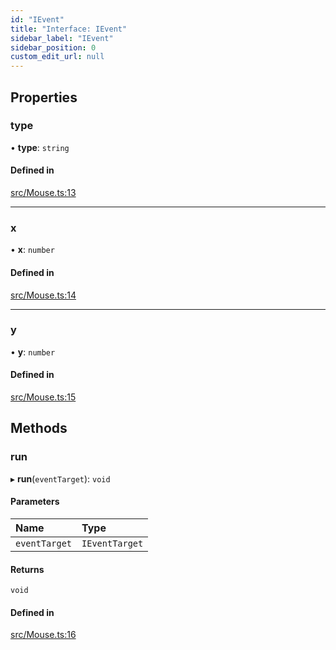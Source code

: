 ```yaml
---
id: "IEvent"
title: "Interface: IEvent"
sidebar_label: "IEvent"
sidebar_position: 0
custom_edit_url: null
---
```


## Properties

### type

• **type**: `string`

#### Defined in

[src/Mouse.ts:13](https://github.com/canvg/canvg/blob/5ea8056/src/Mouse.ts#L13)

___

### x

• **x**: `number`

#### Defined in

[src/Mouse.ts:14](https://github.com/canvg/canvg/blob/5ea8056/src/Mouse.ts#L14)

___

### y

• **y**: `number`

#### Defined in

[src/Mouse.ts:15](https://github.com/canvg/canvg/blob/5ea8056/src/Mouse.ts#L15)

## Methods

### run

▸ **run**(`eventTarget`): `void`

#### Parameters

| Name | Type |
| :------ | :------ |
| `eventTarget` | `IEventTarget` |

#### Returns

`void`

#### Defined in

[src/Mouse.ts:16](https://github.com/canvg/canvg/blob/5ea8056/src/Mouse.ts#L16)
